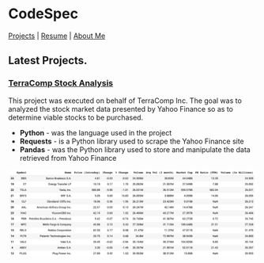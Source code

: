 # CodeSpec

[Projects](https://google.com) | [Resume](resume.md) | [About Me](about.md)

## Latest Projects.

### [TerraComp Stock Analysis](https://colab.research.google.com/gist/wolejnr/773315a56e6b3cb8cbfdd1f3193eebc3/test2.ipynb)
This project was executed on behalf of TerraComp Inc. The goal was to analyzed the stock market data presented by Yahoo Finance
so as to determine viable stocks to be purchased.
* **Python** - was the language used in the project
* **Requests** - is a Python library used to scrape the Yahoo Finance site
* **Pandas** - was the Python library used to store and manipulate the data retrieved from Yahoo Finance

![DataFrame showing sort by volume ascending](image.png)
